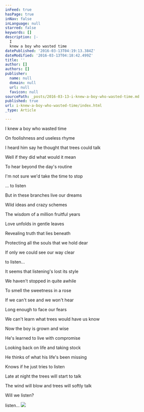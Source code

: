 ```yaml
---
inFeed: true
hasPage: true
inNav: false
inLanguage: null
starred: false
keywords: []
description: |-
  I
  knew a boy who wasted time
datePublished: '2016-03-13T04:19:13.384Z'
dateModified: '2016-03-13T04:18:42.499Z'
title: ''
author: []
authors: []
publisher:
  name: null
  domain: null
  url: null
  favicon: null
sourcePath: _posts/2016-03-13-i-knew-a-boy-who-wasted-time.md
published: true
url: i-knew-a-boy-who-wasted-time/index.html
_type: Article

---
```

I
knew a boy who wasted time

On
foolishness and useless rhyme

I
heard him say he thought that trees could talk

Well
if they did what would it mean

To
hear beyond the day's routine

I'm
not sure we'd take the time to stop

...
to listen

But
in these branches live our dreams

Wild
ideas and crazy schemes

The
wisdom of a million fruitful years

Love
unfolds in gentle leaves

Revealing
truth that lies beneath

Protecting
all the souls that we hold dear

If
only we could see our way clear

to
listen...

It seems that listening's lost its style

We haven't stopped in quite awhile

To smell the sweetness in a rose

If we can't see and we won't hear

Long enough to face our fears

We can't learn what trees would have us know

Now
the boy is grown and wise

He's
learned to live with compromise

Looking
back on life and taking stock

He
thinks of what his life's been missing

Knows
if he just tries to listen

Late
at night the trees will start to talk

The
wind will blow and trees will softly talk

Will
we listen?

listen...
![](https://the-grid-user-content.s3-us-west-2.amazonaws.com/9f763eb0-01b7-48b3-b887-9f154a0e3fc0.jpg)